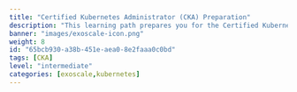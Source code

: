 ```yaml
---
title: "Certified Kubernetes Administrator (CKA) Preparation"
description: "This learning path prepares you for the Certified Kubernetes Administrator (CKA) exam, covering essential topics such as cluster architecture, installation, configuration, and troubleshooting."
banner: "images/exoscale-icon.png"
weight: 8
id: "65bcb930-a38b-451e-aea0-8e2faaa0c0bd"
tags: [CKA]
level: "intermediate"
categories: [exoscale,kubernetes]
---
```

